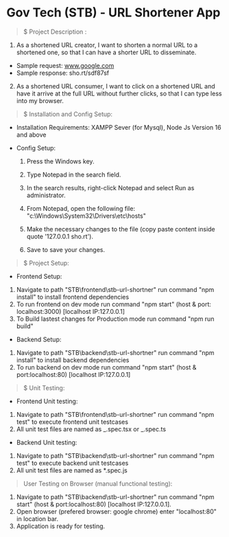 # Gov Tech (STB) - URL Shortener App

> $ Project Description :

1. As a shortened URL creator, I want to shorten a normal URL to a shortened one, so that I
   can have a shorter URL to disseminate.

- Sample request: www.google.com
- Sample response: sho.rt/sdf87sf

2. As a shortened URL consumer, I want to click on a shortened URL and have it arrive at the
   full URL without further clicks, so that I can type less into my browser.

> $ Installation and Config Setup:

- Installation Requirements: XAMPP Sever (for Mysql), Node Js Version 16 and above

- Config Setup:

  1. Press the Windows key.

  2. Type Notepad in the search field.

  3. In the search results, right-click Notepad and select Run as administrator.

  4. From Notepad, open the following file: "c:\Windows\System32\Drivers\etc\hosts"

  5. Make the necessary changes to the file (copy paste content inside quote '127.0.0.1 sho.rt').

  6. Save to save your changes.

> $ Project Setup:

- Frontend Setup:

1. Navigate to path "STB\frontend\stb-url-shortner" run command "npm install" to install frontend dependencies
2. To run frontend on dev mode run command "npm start" (host & port: localhost:3000) [localhost IP:127.0.0.1]
3. To Build lastest changes for Production mode run command "npm run build"

- Backend Setup:

1. Navigate to path "STB\backend\stb-url-shortner" run command "npm install" to install backend dependencies
2. To run backend on dev mode run command "npm start" (host & port:localhost:80) [localhost IP:127.0.0.1]

> $ Unit Testing:

- Frontend Unit testing:

1. Navigate to path "STB\frontend\stb-url-shortner" run command "npm test" to execute frontend unit testcases
2. All unit test files are named as _.spec.tsx or _.spec.ts

- Backend Unit testing:

1. Navigate to path "STB\backend\stb-url-shortner" run command "npm test" to execute backend unit testcases
2. All unit test files are named as \*.spec.js

> User Testing on Browser (manual functional testing):

1. Navigate to path "STB\backend\stb-url-shortner" run command "npm start" (host & port:localhost:80) [localhost IP:127.0.0.1].
2. Open browser (prefered browser: google chrome) enter "localhost:80" in location bar.
3. Application is ready for testing.
